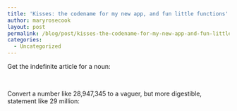 ```yaml
---
title: 'Kisses: the codename for my new app, and fun little functions'
author: maryrosecook
layout: post
permalink: /blog/post/kisses-the-codename-for-my-new-app-and-fun-little-functions-2
categories:
  - Uncategorized
---
```

Get the indefinite article for a noun:

<script src="http://gist.github.com/78374.js"></script><br />

Convert a number like 28,947,345 to a vaguer, but more digestible, statement like 29 million:

<script src="http://gist.github.com/78376.js"></script>